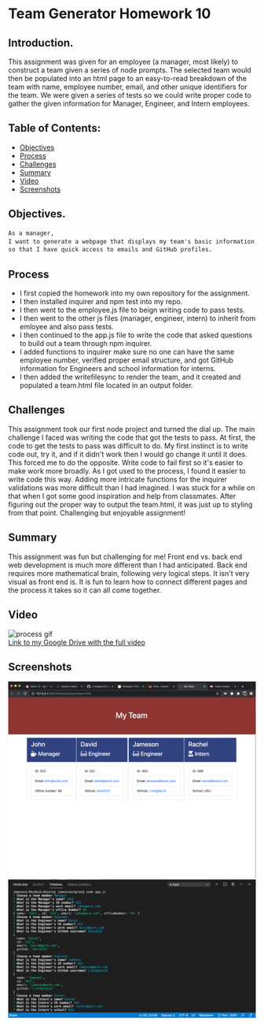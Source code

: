 # Team Generator Homework 10  

## Introduction. 

This assignment was given for an employee (a manager, most likely) to construct a team given a series of node prompts. The selected team would then be populated into an html page to an easy-to-read breakdown of the team with name, employee number, email, and other unique identifiers for the team. We were given a series of tests so we could write proper code to gather the given information for Manager, Engineer, and Intern employees.

## Table of Contents:
* [Objectives](#Objectives)
* [Process](#Process)
* [Challenges](#Challenges)
* [Summary](#Summary)
* [Video](#Video)
* [Screenshots](#Screenshots)

## Objectives. 

```md
As a manager,
I want to generate a webpage that displays my team's basic information
so that I have quick access to emails and GitHub profiles.
```

## Process 

* I first copied the homework into my own repository for the assignment.  
* I then installed inquirer and npm test into my repo.  
* I then went to the employee.js file to beign writing code to pass tests.
* I then went to the other js files (manager, engineer, intern) to inherit from emloyee and also pass tests. 
* I then continued to the app.js file to write the code that asked questions to build out a team through npm inquirer.
* I added functions to inquirer make sure no one can have the same employee number, verified proper email structure, and got GitHub information for Engineers and school information for interns.
* I then added the writefilesync to render the team, and it created and populated a team.html file located in an output folder.   

## Challenges

This assignment took our first node project and turned the dial up. The main challenge I faced was writing the code that got the tests to pass. At first, the code to get the tests to pass was difficult to do. My first instinct is to write code out, try it, and if it didn't work then I would go change it until it does. This forced me to do the opposite. Write code to fail first so it's easier to make work more broadly. As I got used to the process, I found it easier to write code this way. Adding more intricate functions for the inquirer validations was more difficult than I had imagined. I was stuck for a while on that when I got some good inspiration and help from classmates. After figuring out the proper way to output the team.html, it was just up to styling from that point. Challenging but enjoyable assignment!

## Summary

This assignment was fun but challenging for me! Front end vs. back end web development is much more different than I had anticipated. Back end requires more mathematical brain, following very logical steps. It isn't very visual as front end is. It is fun to learn how to connect different pages and the process it takes so it can all come together.

## Video 

![process gif](./Assets/team-generator-hw10.gif)  
[Link to my Google Drive with the full video](https://drive.google.com/file/d/1mfURMUb5kjlGnR7lsMDXyL8M4zZfpsGx/view)

## Screenshots

![team build finished](./Assets/teamHTML.png)
![inquirer prompts](./Assets/inquirerPrompts.png)

